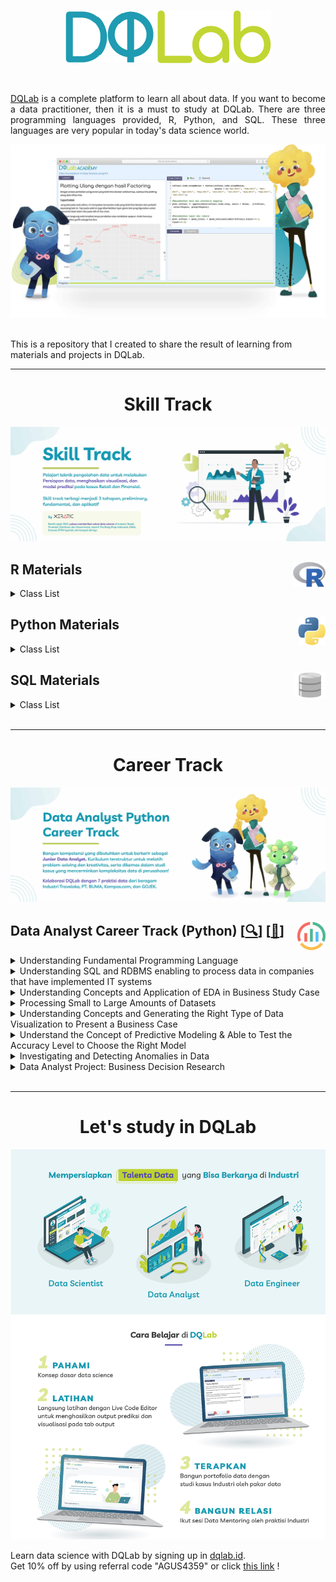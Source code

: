 <br />

<p align="center">
  <a href='https://academy.dqlab.id/main/learn_more'><img src="README/DQ_Lab2.png"></a>
</p>

<br />

<p align="justify">
  <a href="https://academy.dqlab.id/main/module">DQLab</a> is a complete platform to learn all about data. If you want to become a data practitioner, then it is a must to study at DQLab. There are three programming languages provided, R, Python, and SQL. These three languages are very popular in today's data science world.
</p>

![Hal](README/hal.png)

<br />
This is a repository that I created to share the result of learning from materials and projects in DQLab.

---

<h1 align="center">Skill Track</h1>

![Learn](README/Learn.jpg)

## R Materials<a href='README/6.png'><img src='README/6.png' align="right" height="40" /></a>

<details><summary>Class List</summary>

### Preparation Class

<details><summary>Module List</summary>

+ [[📂](https://github.com/agusputra4/DQLab/tree/main/Learn/R/Prep%20Class/Introduction%20to%20Data%20Science%20with%20R)] [[🔍](https://academy.dqlab.id/main/package/practice/111)] [[📃](https://academy.dqlab.id/certificate/pdf/DQLABBGINRECWRFI)] Introduction to Data Science with R

+ [[📂](https://github.com/agusputra4/DQLab/tree/main/Learn/R/Prep%20Class/R%20Fundamental%20for%20Data%20Science)] [[🔍](https://academy.dqlab.id/main/package/practice/1)] [[📃](https://academy.dqlab.id/certificate/pdf/DQLABINTR1ACIRNN)] R Fundamental for Data Science

</details>

### Fundamental CLass

<details><summary>Module List</summary>

- [[📂](https://github.com/agusputra4/DQLab/tree/main/Learn/R/Fundamental%20Class/Data%20Preparation%20in%20Data%20Science%20using%20R)] [[🔍](https://academy.dqlab.id/main/package/practice/12)] [[📃](https://academy.dqlab.id/certificate/pdf/DQLABDTWR1HDTTHI)] Data Preparation in Data Science using R

- [[📂](https://github.com/agusputra4/DQLab/tree/main/Learn/R/Fundamental%20Class/Statistics%20using%20R%20for%20Data%20Science)] [[🔍](https://academy.dqlab.id/main/package/practice/15)] [[📃](https://academy.dqlab.id/certificate/pdf/DQLABINTS1VBWADS)] Statistics using R for Data Science

- [[📂](https://github.com/agusputra4/DQLab/tree/main/Learn/R/Fundamental%20Class/Data%20Visualization%20in%20Data%20Science%20using%20R)] [[🔍](https://academy.dqlab.id/main/package/practice/2)] [[📃](https://academy.dqlab.id/certificate/pdf/DQLABDTVISEVMGVF)] Data Visualization in Data Science using R

- [[📂](https://github.com/agusputra4/DQLab/tree/main/Learn/R/Fundamental%20Class/Fundamental%20Data%20Visualization%20using%20R)] [[🔍](https://academy.dqlab.id/main/package/practice/257)] [[📃](https://academy.dqlab.id/certificate/pdf/DQLABINTR1CBOROI)] Fundamental Data Visualization using R

- [[📂](https://github.com/agusputra4/DQLab/tree/main/Learn/R/Fundamental%20Class/Advanced%20Data%20Visualization%20with%20ggplot2%20using%20R)] [[🔍](https://academy.dqlab.id/main/package/practice/259)] [[📃](https://academy.dqlab.id/certificate/pdf/DQLABAPL4%20WEKTJI)] Advanced Data Visualization with ggplot2 using R

</details>

### Industry Applied Class

<details><summary>Daftar Modul</summary>

- [[📂](https://github.com/agusputra4/DQLab/tree/main/Learn/R/Industry%20Applied%20Class/Data%20Science%20in%20Finance:%20Credit%20Risk%20Analysis)] [[🔍](https://academy.dqlab.id/main/package/practice/81)] [[📃](https://academy.dqlab.id/certificate/pdf/DQLABMLFCRUQKPMN)] Data Science in Finance: Credit Risk Analysis

<!--- [[📂]()] [[🔍](https://academy.dqlab.id/main/package/practice/11)] [[📃]()] Data Science in Retail: Market Basket Analysis

- [[📂]()] [[🔍](https://academy.dqlab.id/main/package/practice/7)] [[📃]()] Data Science in Marketing: Customer Segmentation

- [[📂]()] [[🔍](https://academy.dqlab.id/main/package/practice/89)] [[📃]()] Data Science in Finance: Dimension Reduction

- [[📂]()] [[🔍](https://academy.dqlab.id/main/package/practice/253)] [[📃]()] Analisis Data COVID19 di Indonesia

- [[📂]()] [[🔍](https://academy.dqlab.id/main/package/practice/281)] [[📃]()] A Walk Into Sensory Science -->

</details> 

</details>

## Python Materials<a href='README/5.1.png'><img src='README/5.1.png' align="right" height="45" /></a>

<details><summary>Class List</summary>

### Preparation Class

<details><summary>Module List</summary>

- [[📂](https://github.com/agusputra4/DQLab/tree/main/Learn/Python/Prep%20Class/Introduction%20to%20Data%20Science%20with%20Python)] [[🔍](https://academy.dqlab.id/main/package/practice/162)] [[📃](https://academy.dqlab.id/certificate/pdf/DQLABINTP1FDETAO)] Introduction to Data Science with Python

- [[📂](https://github.com/agusputra4/DQLab/tree/main/Learn/Python/Prep%20Class/Python%20Fundamental%20for%20Data%20Science)] [[🔍](https://academy.dqlab.id/main/package/practice/45)] [[📃](https://academy.dqlab.id/certificate/pdf/DQLABINTP1HKMGPH)] Python Fundamental for Data Science

</details>

### Fundamental Class

<details><summary>Module List</summary>

- [[📂](https://github.com/agusputra4/DQLab/tree/main/Learn/Python/Fundamental%20Class/Data%20Wrangling%20Python)] [[🔍](https://academy.dqlab.id/main/package/practice/79)] [[📃](https://academy.dqlab.id/certificate/pdf/DQLABDTWP1OIWMJW)] Data Wrangling Python

- [[📂](https://github.com/agusputra4/DQLab/tree/main/Learn/Python/Fundamental%20Class/Python%20for%20Data%20Professional%20Beginner%20-%20Part%201)] [[🔍](https://academy.dqlab.id/main/package/practice/157)] [[📃](https://academy.dqlab.id/certificate/pdf/DQLABINTP1TDRAJN)] Python for Data Professional Beginner - Part 1

- [[📂](https://github.com/agusputra4/DQLab/tree/main/Learn/Python/Fundamental%20Class/Python%20for%20Data%20Professional%20Beginner%20-%20Part%202)] [[🔍](https://academy.dqlab.id/main/package/practice/160)] [[📃](https://academy.dqlab.id/certificate/pdf/DQLABINTP1FRUDRC)] Python for Data Professional Beginner - Part 2

- [[📂](https://github.com/agusputra4/DQLab/tree/main/Learn/Python/Fundamental%20Class/Python%20for%20Data%20Professional%20Beginner%20-%20Part%203)] [[🔍](https://academy.dqlab.id/main/package/practice/161)] [[📃](https://academy.dqlab.id/certificate/pdf/DQLABINTP1KRGTKV)] Python for Data Professional Beginner - Part 3

- [[📂](https://github.com/agusputra4/DQLab/tree/main/Learn/Python/Fundamental%20Class/Data%20Visualization%20with%20Python%20Matplotlib%20for%20Beginner%20-%20Part%201)] [[🔍](https://academy.dqlab.id/main/package/practice/164)] [[📃](https://academy.dqlab.id/certificate/pdf/DQLABDTWP1IJLFCE)] Data Visualization with Python Matplotlib for Beginner - Part 1

- [[📂](https://github.com/agusputra4/DQLab/tree/main/Learn/Python/Fundamental%20Class/Exploratory%20Data%20Analysis%20with%20Python%20for%20Beginner)] [[🔍](https://academy.dqlab.id/main/package/practice/163)] [[📃](https://academy.dqlab.id/certificate/pdf/DQLABINTP1BOPMTM)] Exploratory Data Analysis with Python for Beginner

- [[📂](https://github.com/agusputra4/DQLab/tree/main/Learn/Python/Fundamental%20Class/Data%20Visualization%20with%20Python%20Matplotlib%20for%20Beginner%20-%20Part%202)] [[🔍](https://academy.dqlab.id/main/package/practice/165)] [[📃](https://academy.dqlab.id/certificate/pdf/DQLABINTP1GWCTSF)] Data Visualization with Python Matplotlib for Beginner - Part 2

- [[📂](https://github.com/agusputra4/DQLab/tree/main/Learn/Python/Fundamental%20Class/Data%20Quality%20with%20Python%20for%20Beginner)] [[🔍](https://academy.dqlab.id/main/package/practice/166)] [[📃](https://academy.dqlab.id/certificate/pdf/DQLABDVIZ2CJGMTU)] Data Quality with Python for Beginner

- [[📂](https://github.com/agusputra4/DQLab/tree/main/Learn/Python/Fundamental%20Class/Machine%20Learning%20With%20Python%20for%20Beginner)] [[🔍](https://academy.dqlab.id/main/package/practice/169)] [[📃](https://academy.dqlab.id/certificate/pdf/DQLABDVIZ2GOVMNT)] Machine Learning With Python for Beginner

- [[📂](https://github.com/agusputra4/DQLab/tree/main/Learn/Python/Fundamental%20Class/Fundamental%20Data%20Visualization%20with%20Python)] [[🔍](https://academy.dqlab.id/main/package/practice/177)] [[📃](https://academy.dqlab.id/certificate/pdf/DQLABINTP1IBMKDP)] Fundamental Data Visualization with Python

- [[📂](https://github.com/agusputra4/DQLab/tree/main/Learn/Python/Fundamental%20Class/Data%20Manipulation%20with%20Pandas%20-%20Part%201)] [[🔍](https://academy.dqlab.id/main/package/practice/178)] [[📃](https://academy.dqlab.id/certificate/pdf/DQLABINTP1WPNHNR)] Data Manipulation with Pandas - Part 1

- [[📂](https://github.com/agusputra4/DQLab/tree/main/Learn/Python/Fundamental%20Class/Data%20Manipulation%20with%20Pandas%20-%20Part%202)] [[🔍](https://academy.dqlab.id/main/package/practice/252)] [[📃](https://academy.dqlab.id/certificate/pdf/DQLABINTP1NMRLRI)] Data Manipulation with Pandas - Part 2

- [[📂](https://github.com/agusputra4/DQLab/tree/main/Learn/Python/Fundamental%20Class/Statistic%20using%20Python%20for%20Data%20Science%20-%20Part%201)] [[🔍](https://academy.dqlab.id/main/package/practice/288)] [[📃](https://academy.dqlab.id/certificate/pdf/DQLABSWP1%20KMNICB)] Statistic using Python for Data Science - Part 1

- [[📂](https://github.com/agusputra4/DQLab/tree/main/Learn/Python/Fundamental%20Class/Statistic%20using%20Python%20for%20Data%20Science%20-%20Part%202)] [[🔍](https://academy.dqlab.id/main/package/practice/290)] [[📃](https://academy.dqlab.id/certificate/pdf/DQLABSWP1%20DMRDUD)] Statistic using Python for Data Science - Part 2

- [[📂](https://github.com/agusputra4/DQLab/tree/main/Learn/Python/Fundamental%20Class/Data%20Visualization%20using%20Plotnine)] [[🔍](https://academy.dqlab.id/main/package/practice/295)] [[📃](https://academy.dqlab.id/certificate/pdf/DQLABDVPP9FSHLBE)] Data Visualization using Plotnine

</details>

### Industry Applied Class

<details><summary>Daftar Modul</summary>

- [[📂](https://github.com/agusputra4/DQLab/tree/main/Learn/Python/Industry%20Applied%20Class/Data%20Analyst%20Project%20Business%20Decision%20Research)] [[🔍](https://academy.dqlab.id/main/package/practice/284)] [[📃](https://academy.dqlab.id/certificate/pdf/DQLABDVIZ2FGMAKW)] Data Analyst Project: Business Decision Research
  
<!-- - [[📂]()] [[🔍](https://academy.dqlab.id/main/package/practice/179)] [[📃]()] Basic Feature Discovering for Machine Learning

- [[📂]()] [[🔍](https://academy.dqlab.id/main/package/practice/247)] [[📃]()] Data Science in Telco: Data Cleansing

- [[📂]()] [[🔍](https://academy.dqlab.id/main/package/practice/249)] [[📃]()] Customer Churn Prediction using Machine Learning

- [[📂]()] [[🔍](https://academy.dqlab.id/main/package/practice/260)] [[📃]()] Data Science Project: Analisis Data COVID19 di Dunia & ASEAN

- [[📂]()] [[🔍](https://academy.dqlab.id/main/package/practice/287)] [[📃]()] Eksplorasi dan Analisis Data COVID-19 Indonesia using Python

- [[📂]()] [[🔍](https://academy.dqlab.id/main/package/practice/293)] [[📃]()] Data Science in Marketing : Customer Segmentation with Python

- [[📂]()] [[🔍](https://academy.dqlab.id/main/package/practice/294)] [[📃]()] Data Science in Marketing : Customer Segmentation with Python part 2 -->

</details>

</details>

## SQL Materials<a href='README/4.2.png'><img src='README/4.2.png' align="right" height="40" /></a>

<details><summary>Class List</summary>

### Preparation Class

<details><summary>Module List</summary>

- [[📂](https://github.com/agusputra4/DQLab/tree/main/Learn/SQL/Prep%20Class/Fundamental%20SQL%20with%20SELECT%20Statement)] [[🔍](https://academy.dqlab.id/main/package/practice/91)] [[📃](https://academy.dqlab.id/certificate/pdf/DQLABSQLT1EQOLHN)] Fundamental SQL with SELECT Statement

</details>

### Fundamental Class

<details><summary>Module List</summary>

- [[📂](https://github.com/agusputra4/DQLab/tree/main/Learn/SQL/Fundamental%20Class/Fundamental%20SQL%20Using%20SELECT%20Statement)] [[🔍](https://academy.dqlab.id/main/package/practice/213)] [[📃](https://academy.dqlab.id/certificate/pdf/DQLABSQLT1IIJVAE)] Fundamental SQL Using SELECT Statement

- [[📂](https://github.com/agusputra4/DQLab/tree/main/Learn/SQL/Fundamental%20Class/Fundamental%20SQL%20Using%20FUNCTION%20and%20GROUP%20BY)] [[🔍](https://academy.dqlab.id/main/package/practice/171)] [[📃](https://academy.dqlab.id/certificate/pdf/DQLABSQLT2ACASHE)] Fundamental SQL Using FUNCTION and GROUP BY

- [[📂](https://github.com/agusputra4/DQLab/tree/main/Learn/SQL/Fundamental%20Class/Fundamental%20SQL%20Using%20INNER%20JOIN%20and%20UNION)] [[🔍](https://academy.dqlab.id/main/package/practice/244)] [[📃](https://academy.dqlab.id/certificate/pdf/DQLABSQLT2BAPTDO)] Fundamental SQL Using INNER JOIN and UNION

- [[📂](https://github.com/agusputra4/DQLab/tree/main/Learn/SQL/Fundamental%20Class/Fundamental%20SQL%20Group%20By%20and%20Having)] [[🔍](https://academy.dqlab.id/main/package/practice/291)] [[📃](https://academy.dqlab.id/certificate/pdf/DQLABFSQL3CIJCMI)] Fundamental SQL Group By and Having

</details>

</details>

<!--<br />

---

<h1 align="center">Project</h1>

![Project](README/Project.jpg)

## Project R <a href='README/6.png'><img src='README/6.png' align="right" height="45" /></a>

<details><summary>Daftar Project</summary>

- [[📂](https://github.com/MyArist/DQLab/tree/master/Project/R/Project%20Machine%20Learning%20for%20Retail%20with%20R%20Product%20Packaging)] [[🔍](https://academy.dqlab.id/main/package/project/16)] [[📃](https://academy.dqlab.id/certificate/pdf/DQLABPRJCTGMBDEV/)] Project Machine Learning for Retail with R: Product Packaging

- [[📂](https://github.com/MyArist/DQLab/tree/master/Project/R/Project%20Data%20Analysis%20for%20Finance%20Performa%20Cabang)] [[🔍](https://academy.dqlab.id/main/package/project/215)] [[📃](https://academy.dqlab.id/certificate/pdf/DQLABPRJ8%20BWNISN)] Project Data Analysis for Finance: Performa Cabang

- [[📂](https://github.com/MyArist/DQLab/tree/master/Project/R/Project%20Data%20Analysis%20for%20Finance%20Proses%20Investasi%20Investor)] [[🔍](https://academy.dqlab.id/main/package/project/245)] [[📃](https://academy.dqlab.id/certificate/pdf/DQLABPRJC9BNWJUF/)] Project Data Analysis for Finance: Proses Investasi Investor

- [[❌]()] [[🔍](https://academy.dqlab.id/main/package/project/298)] [[❌]()] Project Assessment using R

- [[❌]()] [[🔍](https://academy.dqlab.id/main/package/project/299)] [[❌]()] Project Analisa Klasifikasi Pinjaman untuk Sektor UMKM

</details> -->

<!-- <br /> -->
    
<!-- ![Python](README/5.png) -->

<!--## Project Python <a href='README/5.1.png'><img src='README/5.1.png' align="right" height="45" /></a>

<details><summary>Daftar Project</summary>

- [[📂](https://github.com/MyArist/DQLab/tree/master/Project/Python/Data%20Science%20Challenge%20with%20Python)] [[🔍](https://academy.dqlab.id/main/package/project/158)] [[📃](https://academy.dqlab.id/certificate/pdf/DQLABPRJC2JCPTWE/)] Data Science Challenge with Python

- [[📂](https://github.com/MyArist/DQLab/tree/master/Project/Python/Data%20Engineer%20Challenge%20with%20Python)] [[🔍](https://academy.dqlab.id/main/package/project/170)] [[📃](https://academy.dqlab.id/certificate/pdf/DQLABPRJC3FKRGTH/)] Data Engineer Challenge with Python

- [[📂](https://github.com/MyArist/DQLab/tree/master/Project/Python/Project%20Machine%20Learning%20with%20Python%20Building%20Recommender%20System)] [[🔍](https://academy.dqlab.id/main/package/project/212)] [[📃](https://academy.dqlab.id/certificate/pdf/DQLABPRJC5HJDJDN/)] Project Machine Learning with Python: Building Recommender System

- [[📂](https://github.com/MyArist/DQLab/tree/master/Project/Python/Project%20Machine%20Learning%20with%20Python%20Building%20Recommender%20System%20with%20Similarity%20Function)] [[🔍](https://academy.dqlab.id/main/package/project/214)] [[📃](https://academy.dqlab.id/certificate/pdf/DQLABPRJC6RDCMTH)] Project Machine Learning with Python: Building Recommender System with Similarity Function

- [[❌]()] [[🔍](https://academy.dqlab.id/main/package/project/300)] [[❌]()] Modul DTS Professional Academy - Data Engineer

</details> -->

<!-- <br /> -->

<!-- ![SQL](README/4.png) -->

<!--## Project SQL <a href='README/4.2.png'><img src='README/4.2.png' align="right" height="40" /></a>

<details><summary>Daftar Project</summary>

- [[📂](https://github.com/MyArist/DQLab/tree/master/Project/SQL/Data%20Engineer%20Challenge%20with%20SQL)] [[🔍](https://academy.dqlab.id/main/package/project/99)] [[📃](https://academy.dqlab.id/certificate/pdf/DQLABSQLTSKCOKDK/)] Data Engineer Challenge with SQL

- [[📂](https://github.com/MyArist/DQLab/tree/master/Project/SQL/Project%20Data%20Analysis%20for%20Retail%20Sales%20Performance%20Report)] [[🔍](https://academy.dqlab.id/main/package/project/182)] [[📃](https://academy.dqlab.id/certificate/pdf/DQLABPRJC4RTPCTH/)] Project Data Analysis for Retail: Sales Performance Report

- [[📂](https://github.com/MyArist/DQLab/tree/master/Project/SQL/Project%20Data%20Analysis%20for%20B2B%20Retail%20Customer%20Analytics%20Report)] [[🔍](https://academy.dqlab.id/main/package/project/246)] [[📃](https://academy.dqlab.id/certificate/pdf/DQLABPRJ10BTTRKO)] Project Data Analysis for B2B Retail: Customer Analytics Report

- [[📂](https://github.com/MyArist/DQLab/tree/master/Project/SQL/Data%20Analysis%20for%20E-Commerce%20Challenge)] [[🔍](https://academy.dqlab.id/main/package/project/261)] [[📃](https://academy.dqlab.id/certificate/pdf/DQLABSQLT2NBEATA/)] Data Analysis for E-Commerce Challenge

- [[📂](https://github.com/MyArist/DQLab/tree/master/Project/SQL/Project%20Fundamental%20SQL%20Group%20By%20and%20Having)] [[🔍](https://academy.dqlab.id/main/package/project/292)] [[📃](https://academy.dqlab.id/certificate/pdf/DQLABPFSQ2DHTHGF/)] Project: Fundamental SQL Group By and Having

</details> -->

<br />

---

<h1 align="center">Career Track</h1>

![Career](README/Career.jpg)

## Data Analyst Career Track (Python) [[🔍](https://academy.dqlab.id/main/track/67)] [[📃](https://academy.dqlab.id/certificate/pdf/DQLABDATRCGAEUUB/TRACK)] <a href='README\analytics2.png'><img src='README\analytics2.png' align="right" height="45" /></a>

<details>
<summary>Understanding Fundamental Programming Language</summary>

- [[📂](https://github.com/agusputra4/DQLab/tree/main/Learn/Python/Fundamental%20Class/Python%20for%20Data%20Professional%20Beginner%20-%20Part%201)] [[🔍](https://academy.dqlab.id/main/package/practice/157)] [[📃](https://academy.dqlab.id/certificate/pdf/DQLABINTP1TDRAJN)] Python for Data Professional Beginner - Part 1

- [[📂](https://github.com/agusputra4/DQLab/tree/main/Learn/Python/Fundamental%20Class/Python%20for%20Data%20Professional%20Beginner%20-%20Part%202)] [[🔍](https://academy.dqlab.id/main/package/practice/160)] [[📃](https://academy.dqlab.id/certificate/pdf/DQLABINTP1FRUDRC)] Python for Data Professional Beginner - Part 2

- [[📂](https://github.com/agusputra4/DQLab/tree/main/Learn/Python/Fundamental%20Class/Python%20for%20Data%20Professional%20Beginner%20-%20Part%203)] [[🔍](https://academy.dqlab.id/main/package/practice/161)] [[📃](https://academy.dqlab.id/certificate/pdf/DQLABINTP1KRGTKV)] Python for Data Professional Beginner - Part 3

</details>

<details>
<summary>Understanding SQL and RDBMS enabling to process data in companies that have implemented IT systems</summary>

- [[📂](https://github.com/agusputra4/DQLab/tree/main/Learn/SQL/Fundamental%20Class/Fundamental%20SQL%20Using%20SELECT%20Statement)] [[🔍](https://academy.dqlab.id/main/package/practice/213)] [[📃](https://academy.dqlab.id/certificate/pdf/DQLABSQLT1IIJVAE)] Fundamental SQL Using SELECT Statement

- [[📂](https://github.com/agusputra4/DQLab/tree/main/Learn/SQL/Fundamental%20Class/Fundamental%20SQL%20Using%20FUNCTION%20and%20GROUP%20BY)] [[🔍](https://academy.dqlab.id/main/package/practice/171)] [[📃](https://academy.dqlab.id/certificate/pdf/DQLABSQLT2ACASHE)] Fundamental SQL Using FUNCTION and GROUP BY

- [[📂](https://github.com/agusputra4/DQLab/tree/main/Learn/SQL/Fundamental%20Class/Fundamental%20SQL%20Using%20INNER%20JOIN%20and%20UNION)] [[🔍](https://academy.dqlab.id/main/package/practice/244)] [[📃](https://academy.dqlab.id/certificate/pdf/DQLABSQLT2BAPTDO)] Fundamental SQL Using INNER JOIN and UNION

</details>

<details>
<summary>Understanding Concepts and Application of EDA in Business Study Case</summary>

- [[📂](https://github.com/agusputra4/DQLab/tree/main/Learn/Python/Fundamental%20Class/Exploratory%20Data%20Analysis%20with%20Python%20for%20Beginner)] [[🔍](https://academy.dqlab.id/main/package/practice/163)] [[📃](https://academy.dqlab.id/certificate/pdf/DQLABINTP1BOPMTM)] Exploratory Data Analysis with Python for Beginner

</details>

<details>
<summary>Processing Small to Large Amounts of Datasets</summary>

- [[📂](https://github.com/agusputra4/DQLab/tree/main/Learn/Python/Fundamental%20Class/Data%20Manipulation%20with%20Pandas%20-%20Part%201)] [[🔍](https://academy.dqlab.id/main/package/practice/178)] [[📃](https://academy.dqlab.id/certificate/pdf/DQLABINTP1WPNHNR)] Data Manipulation with Pandas - Part 1

- [[📂](https://github.com/agusputra4/DQLab/tree/main/Learn/Python/Fundamental%20Class/Data%20Manipulation%20with%20Pandas%20-%20Part%202)] [[🔍](https://academy.dqlab.id/main/package/practice/252)] [[📃](https://academy.dqlab.id/certificate/pdf/DQLABINTP1NMRLRI)] Data Manipulation with Pandas - Part 2

</details>

<details>
<summary>Understanding Concepts and Generating the Right Type of Data Visualization to Present a Business Case</summary>

- [[📂](https://github.com/agusputra4/DQLab/tree/main/Learn/Python/Fundamental%20Class/Data%20Visualization%20with%20Python%20Matplotlib%20for%20Beginner%20-%20Part%201)] [[🔍](https://academy.dqlab.id/main/package/practice/164)] [[📃](https://academy.dqlab.id/certificate/pdf/DQLABDTWP1IJLFCE)] Data Visualization with Python Matplotlib for Beginner - Part 1

- [[📂](https://github.com/agusputra4/DQLab/tree/main/Learn/Python/Fundamental%20Class/Data%20Visualization%20with%20Python%20Matplotlib%20for%20Beginner%20-%20Part%202)] [[🔍](https://academy.dqlab.id/main/package/practice/165)] [[📃](https://academy.dqlab.id/certificate/pdf/DQLABINTP1GWCTSF)] Data Visualization with Python Matplotlib for Beginner - Part 2

</details>

<details>
<summary>Understand the Concept of Predictive Modeling & Able to Test the Accuracy Level to Choose the Right Model</summary>

- [[📂](https://github.com/agusputra4/DQLab/tree/main/Learn/Python/Fundamental%20Class/Machine%20Learning%20With%20Python%20for%20Beginner)] [[🔍](https://academy.dqlab.id/main/package/practice/169)] [[📃](https://academy.dqlab.id/certificate/pdf/DQLABDVIZ2GOVMNT)] Machine Learning With Python for Beginner

</details>

<details>
<summary>Investigating and Detecting Anomalies in Data</summary>

- [[📂](https://github.com/agusputra4/DQLab/tree/main/Learn/Python/Fundamental%20Class/Data%20Quality%20with%20Python%20for%20Beginner)] [[🔍](https://academy.dqlab.id/main/package/practice/166)] [[📃](https://academy.dqlab.id/certificate/pdf/DQLABDVIZ2CJGMTU)] Data Quality with Python for Beginner

</details>

<details>
<summary>Data Analyst Project: Business Decision Research</summary>

- [[📂](https://github.com/agusputra4/DQLab/tree/main/Learn/Python/Industry%20Applied%20Class/Data%20Analyst%20Project%20Business%20Decision%20Research)] [[🔍](https://academy.dqlab.id/main/package/practice/284)] [[📃](https://academy.dqlab.id/certificate/pdf/DQLABDVIZ2FGMAKW)] Data Analyst Project: Business Decision Research

</details>

<br />

---

<h1 align="center">Let's study in DQLab</h1>

![Poster](README/Poster.png)

Learn data science with DQLab by signing up in [dqlab.id](https://www.dqlab.id/).  
Get 10% off by using referral code "AGUS4359" or click [this link](https://dqlab.id/signup?referralCode=AGUS4359) !
